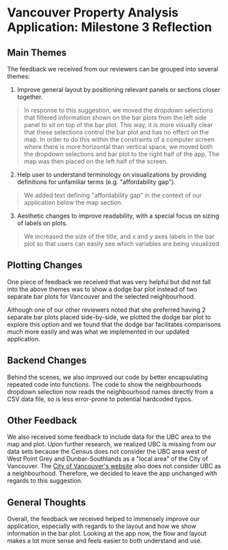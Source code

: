 # Vancouver Property Analysis Application: Milestone 3 Reflection

## Main Themes
The feedback we received from our reviewers can be grouped into several themes:

1) Improve general layout by positioning relevant panels or sections closer together.
>In response to this suggestion, we moved the dropdown selections that filtered information shown on the bar plots from the left side panel to sit on top of the bar plot. This way, it is more visually clear that these selections control the bar plot and has no effect on the map. In order to do this within the constraints of a computer screen where there is more horizontal than vertical space, we moved both the dropdown selections and bar plot to the right half of the app. The map  was then placed on the left half of the screen.

2) Help user to understand terminology on visualizations by providing definitions for unfamiliar terms (e.g. "affordability gap").

>We added text defining "affordability gap" in the context of our application below the map section.

3) Aesthetic changes to improve readability, with a special focus on sizing of labels on plots.

> We increased the size of the title, and x and y axes labels in the bar plot so that users can easily see which variables are being visualized.

## Plotting Changes
One piece of feedback we received that was very helpful but did not fall into the above themes was to show a dodge bar plot instead of two separate bar plots for Vancouver and the selected neighbourhood.

Although one of our other reviewers noted that she preferred having 2 separate bar plots placed side-by-side, we plotted the dodge bar plot to explore this option and we found that the dodge bar facilitates comparisons much more easily and was what we implemented in our updated application.

## Backend Changes
Behind the scenes, we also improved our code by better encapsulating repeated code into functions. The code to show the neighbourhoods dropdown selection now reads the neighbourhood names directly from a CSV data file, so is less error-prone to potential hardcoded typos.

## Other Feedback
We also received some feedback to include data for the UBC area to the map and plot. Upon further research, we realized UBC is missing from our data sets because the Census does not consider the UBC area west of West Point Grey and Dunbar-Southlands as a "local area" of the City of Vancouver. The [City of Vancouver's website](https://vancouver.ca/news-calendar/areas-of-the-city.aspx) also does not consider UBC as a neighbourhood. Therefore, we decided to leave the app unchanged with regards to this suggestion.

## General Thoughts
Overall, the feedback we received helped to immensely improve our application, especially with regards to the layout and how we show information in the bar plot. Looking at the app now, the flow and layout makes a lot more sense and feels easier to both understand and use.
